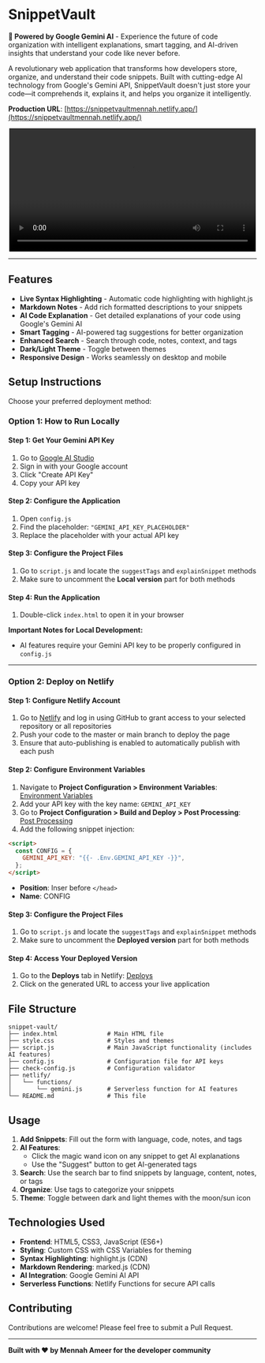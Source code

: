 # SnippetVault

**🚀 Powered by Google Gemini AI** - Experience the future of code organization with intelligent explanations, smart tagging, and AI-driven insights that understand your code like never before.

A revolutionary web application that transforms how developers store, organize, and understand their code snippets. Built with cutting-edge AI technology from Google's Gemini API, SnippetVault doesn't just store your code—it comprehends it, explains it, and helps you organize it intelligently.

**Production URL**: [https://snippetvaultmennah.netlify.app/](https://snippetvaultmennah.netlify.app/)

<p align="center">
  <video src="https://github.com/user-attachments/assets/90daf5cc-6c2b-45b2-a3fc-316bc8529564" width="500" controls></video>
</p>

---

## Features

- **Live Syntax Highlighting** - Automatic code highlighting with highlight.js
- **Markdown Notes** - Add rich formatted descriptions to your snippets
- **AI Code Explanation** - Get detailed explanations of your code using Google's Gemini AI
- **Smart Tagging** - AI-powered tag suggestions for better organization
- **Enhanced Search** - Search through code, notes, context, and tags
- **Dark/Light Theme** - Toggle between themes
- **Responsive Design** - Works seamlessly on desktop and mobile

## Setup Instructions

Choose your preferred deployment method:

### Option 1: How to Run Locally

#### Step 1: Get Your Gemini API Key

1. Go to [Google AI Studio](https://makersuite.google.com/app/apikey)
2. Sign in with your Google account
3. Click "Create API Key"
4. Copy your API key

#### Step 2: Configure the Application

1. Open `config.js`
2. Find the placeholder: `"GEMINI_API_KEY_PLACEHOLDER"`
3. Replace the placeholder with your actual API key

#### Step 3: Configure the Project Files

1. Go to `script.js` and locate the `suggestTags` and `explainSnippet` methods
2. Make sure to uncomment the **Local version** part for both methods

#### Step 4: Run the Application

1. Double-click `index.html` to open it in your browser

**Important Notes for Local Development:**

- AI features require your Gemini API key to be properly configured in `config.js`

---

### Option 2: Deploy on Netlify

#### Step 1: Configure Netlify Account

1. Go to [Netlify](https://netlify.com) and log in using GitHub to grant access to your selected repository or all repositories
2. Push your code to the master or main branch to deploy the page
3. Ensure that auto-publishing is enabled to automatically publish with each push

#### Step 2: Configure Environment Variables

1. Navigate to **Project Configuration > Environment Variables**: [Environment Variables](https://app.netlify.com/projects/yourProjectName/configuration/env#content)
2. Add your API key with the key name: `GEMINI_API_KEY`
3. Go to **Project Configuration > Build and Deploy > Post Processing**: [Post Processing](https://app.netlify.com/projects/yourProjectName/configuration/deploys#post-processing)
4. Add the following snippet injection:

```html
<script>
  const CONFIG = {
    GEMINI_API_KEY: "{{- .Env.GEMINI_API_KEY -}}",
  };
</script>
```

- **Position**: Inser before `</head>`
- **Name**: CONFIG

#### Step 3: Configure the Project Files

1. Go to `script.js` and locate the `suggestTags` and `explainSnippet` methods
2. Make sure to uncomment the **Deployed version** part for both methods

#### Step 4: Access Your Deployed Version

1. Go to the **Deploys** tab in Netlify: [Deploys](https://app.netlify.com/projects/yourProjectName/deploys)
2. Click on the generated URL to access your live application

## File Structure

```
snippet-vault/
├── index.html              # Main HTML file
├── style.css               # Styles and themes
├── script.js               # Main JavaScript functionality (includes AI features)
├── config.js               # Configuration file for API keys
├── check-config.js         # Configuration validator
├── netlify/
│   └── functions/
│       └── gemini.js       # Serverless function for AI features
└── README.md               # This file
```

## Usage

1. **Add Snippets**: Fill out the form with language, code, notes, and tags
2. **AI Features**:
   - Click the magic wand icon on any snippet to get AI explanations
   - Use the "Suggest" button to get AI-generated tags
3. **Search**: Use the search bar to find snippets by language, content, notes, or tags
4. **Organize**: Use tags to categorize your snippets
5. **Theme**: Toggle between dark and light themes with the moon/sun icon

## Technologies Used

- **Frontend**: HTML5, CSS3, JavaScript (ES6+)
- **Styling**: Custom CSS with CSS Variables for theming
- **Syntax Highlighting**: highlight.js (CDN)
- **Markdown Rendering**: marked.js (CDN)
- **AI Integration**: Google Gemini AI API
- **Serverless Functions**: Netlify Functions for secure API calls


## Contributing

Contributions are welcome! Please feel free to submit a Pull Request.

---

**Built with ❤️ by Mennah Ameer for the developer community**
